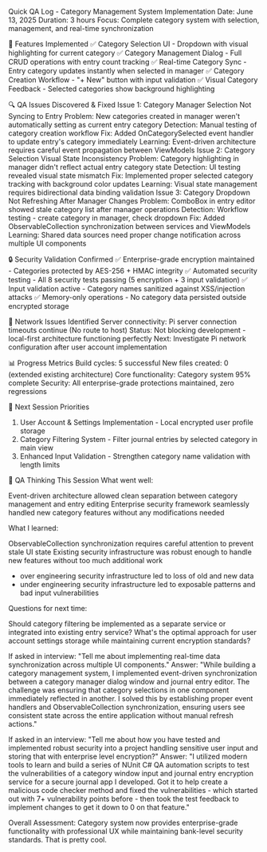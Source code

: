 Quick QA Log - Category Management System Implementation
Date: June 13, 2025
Duration: 3 hours
Focus: Complete category system with selection, management, and real-time synchronization

🎯 Features Implemented
✅ Category Selection UI - Dropdown with visual highlighting for current category
✅ Category Management Dialog - Full CRUD operations with entry count tracking
✅ Real-time Category Sync - Entry category updates instantly when selected in manager
✅ Category Creation Workflow - "+ New" button with input validation
✅ Visual Category Feedback - Selected categories show background highlighting

🔍 QA Issues Discovered & Fixed
Issue 1: Category Manager Selection Not Syncing to Entry
Problem: New categories created in manager weren't automatically setting as current entry category
Detection: Manual testing of category creation workflow
Fix: Added OnCategorySelected event handler to update entry's category immediately
Learning: Event-driven architecture requires careful event propagation between ViewModels
Issue 2: Category Selection Visual State Inconsistency
Problem: Category highlighting in manager didn't reflect actual entry category state
Detection: UI testing revealed visual state mismatch
Fix: Implemented proper selected category tracking with background color updates
Learning: Visual state management requires bidirectional data binding validation
Issue 3: Category Dropdown Not Refreshing After Manager Changes
Problem: ComboBox in entry editor showed stale category list after manager operations
Detection: Workflow testing - create category in manager, check dropdown
Fix: Added ObservableCollection synchronization between services and ViewModels
Learning: Shared data sources need proper change notification across multiple UI components

🔒 Security Validation Confirmed
✅ Enterprise-grade encryption maintained - Categories protected by AES-256 + HMAC integrity
✅ Automated security testing - All 8 security tests passing (5 encryption + 3 input validation)
✅ Input validation active - Category names sanitized against XSS/injection attacks
✅ Memory-only operations - No category data persisted outside encrypted storage

🚨 Network Issues Identified
Server connectivity: Pi server connection timeouts continue (No route to host)
Status: Not blocking development - local-first architecture functioning perfectly
Next: Investigate Pi network configuration after user account implementation

📊 Progress Metrics
Build cycles: 5 successful
New files created: 0 (extended existing architecture)
Core functionality: Category system 95% complete
Security: All enterprise-grade protections maintained, zero regressions

🎯 Next Session Priorities
1. User Account & Settings Implementation - Local encrypted user profile storage
2. Category Filtering System - Filter journal entries by selected category in main view
3. Enhanced Input Validation - Strengthen category name validation with length limits

💭 QA Thinking This Session
What went well:

Event-driven architecture allowed clean separation between category management and entry editing
Enterprise security framework seamlessly handled new category features without any modifications needed

What I learned:

ObservableCollection synchronization requires careful attention to prevent stale UI state
Existing security infrastructure was robust enough to handle new features without too much additional work
- over engineering security infrastructure led to loss of old and new data
- under engineering security infrastructure led to exposable patterns and bad input vulnerabilities

Questions for next time:

Should category filtering be implemented as a separate service or integrated into existing entry service?
What's the optimal approach for user account settings storage while maintaining current encryption standards?

If asked in interview: "Tell me about implementing real-time data synchronization across multiple UI components."
Answer: "While building a category management system, I implemented event-driven synchronization between a category manager dialog window and journal entry editor. The challenge was ensuring that category selections in one component immediately reflected in another. I solved this by establishing proper event handlers and ObservableCollection synchronization, ensuring users see consistent state across the entire application without manual refresh actions."

If asked in an interview: "Tell me about how you have tested and implemented robust security into a project handling sensitive user input and storing that with enterprise level encryption?" 
Answer: "I utilized modern tools to learn and build a series of NUnit C# QA automation scripts to test the vulnerabilities of a category window input and journal entry encryption service for a secure journal app I developed. Got it to help create a malicious code checker method and fixed the vulnerabilities - which started out with 7+ vulnerability points before - then took the test feedback to implement changes to get it down to 0 on that feature." 

Overall Assessment: Category system now provides enterprise-grade functionality with professional UX while maintaining bank-level security standards. That is pretty cool.